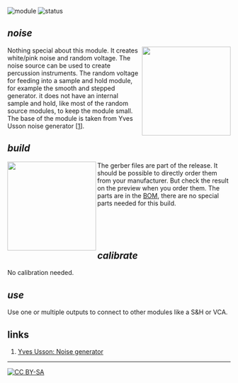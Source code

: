 ![module](https://img.shields.io/badge/module-other-yellow)
![status](https://img.shields.io/badge/status-final-green)

## *noise*

<a href="https://spielhuus.github.io/elektrophon/images/adsr-panel.jpg"><img width="200" align="right" src="https://spielhuus.github.io/elektrophon/images/adsr-titel_tmb.jpg"></a>
Nothing special about this module. It creates white/pink noise and random voltage. The noise source can be used to create percussion instruments. The random voltage for feeding into a sample and hold module, for example the smooth and stepped generator. it does not have an internal sample and hold, like most of the random source modules, to keep the module small. The base of the module is taken from Yves Usson noise generator \[[1][1]]\.

## *build*

<a href="https://spielhuus.github.io/elektrophon/images/adsr-mount.jpg"><img width="200" align="left" src="https://spielhuus.github.io/elektrophon/images/adsr-mount_tmb.jpg"></a> The gerber files are part of the release. It should be possible to directly order them from your manufacturer. But check the result on the preview when you order them. The parts are in the [BOM](BOM.md), there are no special parts needed for this build. <br/><br/><br/><br/><br/>

## *calibrate*

No calibration needed.

## *use*

Use one or multiple outputs to connect to other modules like a S&H or VCA. 

## links

1) [Yves Usson: Noise generator][1]

---
[![CC BY-SA](https://licensebuttons.net/l/by-sa/3.0/88x31.png)](https://creativecommons.org/licenses/by-sa/4.0/)

[1]: http://www.yusynth.net/Modular/EN/NOISE/index.html
